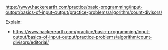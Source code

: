 https://www.hackerearth.com/practice/basic-programming/input-output/basics-of-input-output/practice-problems/algorithm/count-divisors/

Explain:

- https://www.hackerearth.com/practice/basic-programming/input-output/basics-of-input-output/practice-problems/algorithm/count-divisors/editorial/
